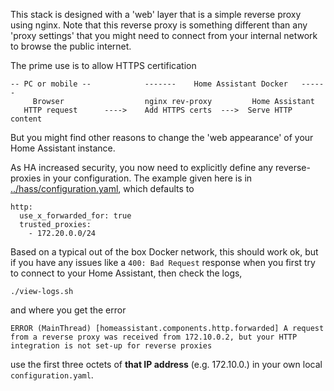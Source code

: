 This stack is designed with a 'web' layer 
that is a simple reverse proxy using nginx. 
Note that this reverse proxy is something different than 
any 'proxy settings' that you might need 
to connect from your internal network to browse the public internet.

The prime use is to allow HTTPS certification

```
-- PC or mobile --            -------    Home Assistant Docker   ------        
     Browser                  nginx rev-proxy         Home Assistant
   HTTP request      ---->    Add HTTPS certs  --->  Serve HTTP content
```

But you might find other reasons to change the 'web appearance' 
of your Home Assistant instance.

As HA increased security, you now need to explicitly define any reverse-proxies 
in your configuration. The example given here is in [../hass/configuration.yaml](../hass/configuration.yaml), which defaults to 

```
http:
  use_x_forwarded_for: true
  trusted_proxies:
    - 172.20.0.0/24
```

Based on a typical out of the box Docker network, this should work ok, 
but if you have any issues like a `400: Bad Request` response when you 
first try to connect to your Home Assistant, then check the logs, 

```
./view-logs.sh
```

and where you get the error 

```
ERROR (MainThread) [homeassistant.components.http.forwarded] A request from a reverse proxy was received from 172.10.0.2, but your HTTP integration is not set-up for reverse proxies
```

use the first three octets of **that IP address** (e.g. 172.10.0.) 
in your own local `configuration.yaml`.
